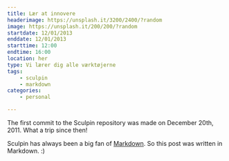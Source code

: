 ```yaml
---
title: Lær at innovere
headerimage: https://unsplash.it/3200/2400/?random
image: https://unsplash.it/200/200/?random
startdate: 12/01/2013
enddate: 12/01/2013
starttime: 12:00
endtime: 16:00
location: her
type: Vi lærer dig alle værktøjerne
tags:
    - sculpin
    - markdown
categories:
    - personal

---
```

The first commit to the Sculpin repository was made on December 20th, 2011.
What a trip since then!

Sculpin has always been a big fan of [Markdown][1]. So this post was
written in Markdown. :)

[1]: http://daringfireball.net/projects/markdown/
